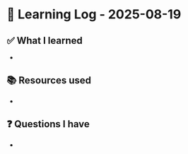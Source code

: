 # 🧠 Learning Log - 2025-08-19

## ✅ What I learned

- 

## 📚 Resources used

- 

## ❓ Questions I have

- 
